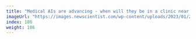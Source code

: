 ```yaml
---
title: "Medical AIs are advancing - when will they be in a clinic near you?"
imageUrl: "https://images.newscientist.com/wp-content/uploads/2023/01/23113251/SEI_140932760.jpg?width=600"
index: 186
weight: 186
---
```

